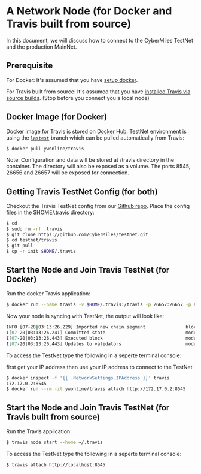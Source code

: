 # A Network Node (for Docker and Travis built from source)

In this document, we will discuss how to connect to the CyberMiles TestNet and the production MainNet. 

## Prerequisite
For Docker: It's assumed that you have [setup docker](https://docs.docker.com/engine/installation/).

For Travis built from source: It's assumed that you have [installed Travis via source builds](http://travis.readthedocs.io/en/latest/getting-started.html#use-docker). (Stop before you connect you a local node)

## Docker Image (for Docker)
Docker image for Travis is stored on [Docker Hub](https://hub.docker.com/r/ywonline/travis/tags/). TestNet environment is using the [`lastest`](https://github.com/cybermiles/travis/tree/staging) branch which can be pulled automatically from Travis:

```bash
$ docker pull ywonline/travis
```

Note: Configuration and data will be stored at /travis directory in the container. The directory will also be exposed as a volume. The ports 8545, 26656 and 26657 will be exposed for connection.

## Getting Travis TestNet Config (for both)

Checkout the Travis TestNet config from our [Github repo](https://github.com/CyberMiles/testnet). Place the config files in the $HOME/.travis directory:

```bash
$ cd
$ sudo rm -rf .travis
$ git clone https://github.com/CyberMiles/testnet.git
$ cd testnet/travis
$ git pull
$ cp -r init $HOME/.travis
```

## Start the Node and Join Travis TestNet (for Docker)

Run the docker Travis application:

```bash
$ docker run --name travis -v $HOME/.travis:/travis -p 26657:26657 -p 8545:8545 -t ywonline/travis node start --home /travis
```

Now your node is syncing with TestNet, the output will look like:

```bash
INFO [07-20|03:13:26.229] Imported new chain segment               blocks=1 txs=0 mgas=0.000 elapsed=1.002ms   mgasps=0.000    number=3363 hash=4884c0…212e75 cache=2.22mB
I[07-20|03:13:26.241] Committed state                              module=state height=3363 txs=0 appHash=3E0C01B22217A46676897FCF2B91DB7398B34262
I[07-20|03:13:26.443] Executed block                               module=state height=3364 validTxs=0 invalidTxs=0
I[07-20|03:13:26.443] Updates to validators                        module=state updates="[{\"address\":\"\",\"pub_key\":\"VPsUJ1Eb73tYPFhNjo/8YIWY9oxbnXyW+BDQsTSci2s=\",\"power\":27065},{\"address\":\"\",\"pub_key\":\"8k17vhQf+IcrmxBiftyccq6AAHAwcVmEr8GCHdTUnv4=\",\"power\":27048},{\"address\":\"\",\"pub_key\":\"PoDmSVZ/qUOEuiM38CtZvm2XuNmExR0JkXMM9P9UhLU=\",\"power\":27048},{\"address\":\"\",\"pub_key\":\"2Tl5oI35/+tljgDKzypt44rD1vjVHaWJFTBdVLsmcL4=\",\"power\":27048}]"
```
To access the TestNet type the following in a seperte terminal console:

first get your IP address then use your IP address to connect to the TestNet

```bash
$ docker inspect -f '{{ .NetworkSettings.IPAddress }}' travis
172.17.0.2:8545
$ docker run --rm -it ywonline/travis attach http://172.17.0.2:8545
```

## Start the Node and Join Travis TestNet (for Travis built from source)

Run the Travis application:

```bash
$ travis node start --home ~/.travis
```

To access the TestNet type the following in a seperte terminal console:

```bash
$ travis attach http://localhost:8545
```
